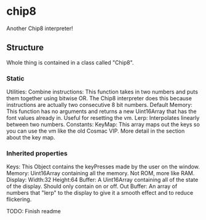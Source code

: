 # chip8
Another Chip8 interpreter!

## Structure
Whole thing is contained in a class called "Chip8".

### Static
Utilities:
  Combine instructions:
    This function takes in two numbers and puts them together using bitwise OR. The Chip8 interpreter does this because instructions are actually two consecutive 8 bit numbers.
  Default Memory:
    This function has no arguments and returns a new Uint16Array that has the font values already in. Useful for resetting the vm.
  Lerp:
    Interpolates linearly between two numbers.
Constants:
  KeyMap:
    This array maps out the keys so you can use the vm like the old Cosmac VIP. More detail in the section about the key map.
### Inherited properties
  Keys:
    This Object contains the keyPresses made by the user on the window.
  Memory:
    Uint16Array containing all the memory. Not ROM, more like RAM.
  Display:
    Width:32
    Height:64
    Buffer:
      A Uint16Array containing all of the state of the display. Should only contain on or off.
    Out Buffer:
      An array of numbers that "lerp" to the display to give it a smooth effect and to reduce flickering.

TODO: Finish readme
